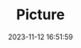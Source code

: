 ---
weight: 1
images:
- /images/edited/203.jpeg
title: Picture
date: 2023-11-12 16:51:59
tags: [luminarneo,work,ilce7m3,motorcycle,vehicles]
---